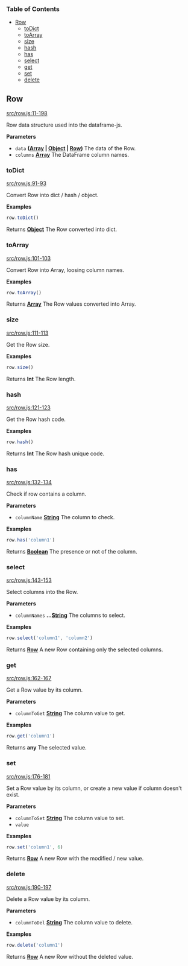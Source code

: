<!-- Generated by documentation.js. Update this documentation by updating the source code. -->

### Table of Contents

-   [Row][1]
    -   [toDict][2]
    -   [toArray][3]
    -   [size][4]
    -   [hash][5]
    -   [has][6]
    -   [select][7]
    -   [get][8]
    -   [set][9]
    -   [delete][10]

## Row

[src/row.js:11-198][11]

Row data structure used into the dataframe-js.

**Parameters**

-   `data` **([Array][12] \| [Object][13] \| [Row][14])** The data of the Row.
-   `columns` **[Array][12]** The DataFrame column names.

### toDict

[src/row.js:91-93][15]

Convert Row into dict / hash / object.

**Examples**

```javascript
row.toDict()
```

Returns **[Object][13]** The Row converted into dict.

### toArray

[src/row.js:101-103][16]

Convert Row into Array, loosing column names.

**Examples**

```javascript
row.toArray()
```

Returns **[Array][12]** The Row values converted into Array.

### size

[src/row.js:111-113][17]

Get the Row size.

**Examples**

```javascript
row.size()
```

Returns **Int** The Row length.

### hash

[src/row.js:121-123][18]

Get the Row hash code.

**Examples**

```javascript
row.hash()
```

Returns **Int** The Row hash unique code.

### has

[src/row.js:132-134][19]

Check if row contains a column.

**Parameters**

-   `columnName` **[String][20]** The column to check.

**Examples**

```javascript
row.has('column1')
```

Returns **[Boolean][21]** The presence or not of the column.

### select

[src/row.js:143-153][22]

Select columns into the Row.

**Parameters**

-   `columnNames` **...[String][20]** The columns to select.

**Examples**

```javascript
row.select('column1', 'column2')
```

Returns **[Row][14]** A new Row containing only the selected columns.

### get

[src/row.js:162-167][23]

Get a Row value by its column.

**Parameters**

-   `columnToGet` **[String][20]** The column value to get.

**Examples**

```javascript
row.get('column1')
```

Returns **any** The selected value.

### set

[src/row.js:176-181][24]

Set a Row value by its column, or create a new value if column doesn't exist.

**Parameters**

-   `columnToSet` **[String][20]** The column value to set.
-   `value`  

**Examples**

```javascript
row.set('column1', 6)
```

Returns **[Row][14]** A new Row with the modified / new value.

### delete

[src/row.js:190-197][25]

Delete a Row value by its column.

**Parameters**

-   `columnToDel` **[String][20]** The column value to delete.

**Examples**

```javascript
row.delete('column1')
```

Returns **[Row][14]** A new Row without the deleted value.

[1]: #row

[2]: #todict

[3]: #toarray

[4]: #size

[5]: #hash

[6]: #has

[7]: #select

[8]: #get

[9]: #set

[10]: #delete

[11]: https://github.com/Gmousse/dataframe-js/blob/760bec1e0c859c1f2c6d838211e7a8467214e216/src/row.js#L11-L198 "Source code on GitHub"

[12]: https://developer.mozilla.org/docs/Web/JavaScript/Reference/Global_Objects/Array

[13]: https://developer.mozilla.org/docs/Web/JavaScript/Reference/Global_Objects/Object

[14]: #row

[15]: https://github.com/Gmousse/dataframe-js/blob/760bec1e0c859c1f2c6d838211e7a8467214e216/src/row.js#L91-L93 "Source code on GitHub"

[16]: https://github.com/Gmousse/dataframe-js/blob/760bec1e0c859c1f2c6d838211e7a8467214e216/src/row.js#L101-L103 "Source code on GitHub"

[17]: https://github.com/Gmousse/dataframe-js/blob/760bec1e0c859c1f2c6d838211e7a8467214e216/src/row.js#L111-L113 "Source code on GitHub"

[18]: https://github.com/Gmousse/dataframe-js/blob/760bec1e0c859c1f2c6d838211e7a8467214e216/src/row.js#L121-L123 "Source code on GitHub"

[19]: https://github.com/Gmousse/dataframe-js/blob/760bec1e0c859c1f2c6d838211e7a8467214e216/src/row.js#L132-L134 "Source code on GitHub"

[20]: https://developer.mozilla.org/docs/Web/JavaScript/Reference/Global_Objects/String

[21]: https://developer.mozilla.org/docs/Web/JavaScript/Reference/Global_Objects/Boolean

[22]: https://github.com/Gmousse/dataframe-js/blob/760bec1e0c859c1f2c6d838211e7a8467214e216/src/row.js#L143-L153 "Source code on GitHub"

[23]: https://github.com/Gmousse/dataframe-js/blob/760bec1e0c859c1f2c6d838211e7a8467214e216/src/row.js#L162-L167 "Source code on GitHub"

[24]: https://github.com/Gmousse/dataframe-js/blob/760bec1e0c859c1f2c6d838211e7a8467214e216/src/row.js#L176-L181 "Source code on GitHub"

[25]: https://github.com/Gmousse/dataframe-js/blob/760bec1e0c859c1f2c6d838211e7a8467214e216/src/row.js#L190-L197 "Source code on GitHub"
